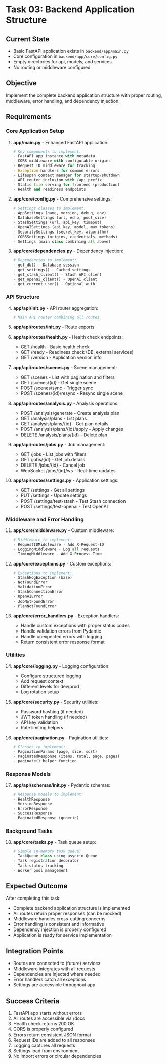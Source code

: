 # Task 03: Backend Application Structure

## Current State
- Basic FastAPI application exists in `backend/app/main.py`
- Core configuration in `backend/app/core/config.py`
- Empty directories for api, models, and services
- No routing or middleware configured

## Objective
Implement the complete backend application structure with proper routing, middleware, error handling, and dependency injection.

## Requirements

### Core Application Setup

1. **app/main.py** - Enhanced FastAPI application:
   ```python
   # Key components to implement:
   - FastAPI app instance with metadata
   - CORS middleware with configurable origins
   - Request ID middleware for tracking
   - Exception handlers for common errors
   - Lifespan context manager for startup/shutdown
   - API router inclusion with /api prefix
   - Static file serving for frontend (production)
   - Health and readiness endpoints
   ```

2. **app/core/config.py** - Comprehensive settings:
   ```python
   # Settings classes to implement:
   - AppSettings (name, version, debug, env)
   - DatabaseSettings (url, echo, pool_size)
   - StashSettings (url, api_key, timeout)
   - OpenAISettings (api_key, model, max_tokens)
   - SecuritySettings (secret_key, algorithm)
   - CORSSettings (origins, credentials, methods)
   - Settings (main class combining all above)
   ```

3. **app/core/dependencies.py** - Dependency injection:
   ```python
   # Dependencies to implement:
   - get_db() - Database session
   - get_settings() - Cached settings
   - get_stash_client() - Stash API client
   - get_openai_client() - OpenAI client
   - get_current_user() - Optional auth
   ```

### API Structure

4. **app/api/__init__.py** - API router aggregation:
   ```python
   # Main API router combining all routes
   ```

5. **app/api/routes/__init__.py** - Route exports

6. **app/api/routes/health.py** - Health check endpoints:
   - GET /health - Basic health check
   - GET /ready - Readiness check (DB, external services)
   - GET /version - Application version info

7. **app/api/routes/scenes.py** - Scene management:
   - GET /scenes - List with pagination and filters
   - GET /scenes/{id} - Get single scene
   - POST /scenes/sync - Trigger sync
   - POST /scenes/{id}/resync - Resync single scene

8. **app/api/routes/analysis.py** - Analysis operations:
   - POST /analysis/generate - Create analysis plan
   - GET /analysis/plans - List plans
   - GET /analysis/plans/{id} - Get plan details
   - POST /analysis/plans/{id}/apply - Apply changes
   - DELETE /analysis/plans/{id} - Delete plan

9. **app/api/routes/jobs.py** - Job management:
   - GET /jobs - List jobs with filters
   - GET /jobs/{id} - Get job details
   - DELETE /jobs/{id} - Cancel job
   - WebSocket /jobs/{id}/ws - Real-time updates

10. **app/api/routes/settings.py** - Application settings:
    - GET /settings - Get all settings
    - PUT /settings - Update settings
    - POST /settings/test-stash - Test Stash connection
    - POST /settings/test-openai - Test OpenAI

### Middleware and Error Handling

11. **app/core/middleware.py** - Custom middleware:
    ```python
    # Middleware to implement:
    - RequestIDMiddleware - Add X-Request-ID
    - LoggingMiddleware - Log all requests
    - TimingMiddleware - Add X-Process-Time
    ```

12. **app/core/exceptions.py** - Custom exceptions:
    ```python
    # Exceptions to implement:
    - StashHogException (base)
    - NotFoundError
    - ValidationError  
    - StashConnectionError
    - OpenAIError
    - JobNotFoundError
    - PlanNotFoundError
    ```

13. **app/core/error_handlers.py** - Exception handlers:
    - Handle custom exceptions with proper status codes
    - Handle validation errors from Pydantic
    - Handle unexpected errors with logging
    - Return consistent error response format

### Utilities

14. **app/core/logging.py** - Logging configuration:
    - Configure structured logging
    - Add request context
    - Different levels for dev/prod
    - Log rotation setup

15. **app/core/security.py** - Security utilities:
    - Password hashing (if needed)
    - JWT token handling (if needed)
    - API key validation
    - Rate limiting helpers

16. **app/core/pagination.py** - Pagination utilities:
    ```python
    # Classes to implement:
    - PaginationParams (page, size, sort)
    - PaginatedResponse (items, total, page, pages)
    - paginate() helper function
    ```

### Response Models

17. **app/api/schemas/__init__.py** - Pydantic schemas:
    ```python
    # Response models to implement:
    - HealthResponse
    - VersionResponse
    - ErrorResponse
    - SuccessResponse
    - PaginatedResponse (generic)
    ```

### Background Tasks

18. **app/core/tasks.py** - Task queue setup:
    ```python
    # Simple in-memory task queue:
    - TaskQueue class using asyncio.Queue
    - Task registration decorator
    - Task status tracking
    - Worker pool management
    ```

## Expected Outcome

After completing this task:
- Complete backend application structure is implemented
- All routes return proper responses (can be mocked)
- Middleware handles cross-cutting concerns
- Error handling is consistent and informative
- Dependency injection is properly configured
- Application is ready for service implementation

## Integration Points
- Routes are connected to (future) services
- Middleware integrates with all requests
- Dependencies are injected where needed
- Error handlers catch all exceptions
- Settings are accessible throughout app

## Success Criteria
1. FastAPI app starts without errors
2. All routes are accessible via /docs
3. Health check returns 200 OK
4. CORS is properly configured
5. Errors return consistent JSON format
6. Request IDs are added to all responses
7. Logging captures all requests
8. Settings load from environment
9. No import errors or circular dependencies